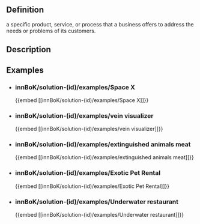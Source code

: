 
## Definition
a specific product, service, or process that a business offers to address the needs or problems of its customers.
## Description
## Examples
- ### innBoK/solution-(id)/examples/Space X
	{{embed [[innBoK/solution-(id)/examples/Space X]]}}
- ### innBoK/solution-(id)/examples/vein visualizer
	{{embed [[innBoK/solution-(id)/examples/vein visualizer]]}}
- ### innBoK/solution-(id)/examples/extinguished animals meat
	{{embed [[innBoK/solution-(id)/examples/extinguished animals meat]]}}
- ### innBoK/solution-(id)/examples/Exotic Pet Rental
	{{embed [[innBoK/solution-(id)/examples/Exotic Pet Rental]]}}
- ### innBoK/solution-(id)/examples/Underwater restaurant
	{{embed [[innBoK/solution-(id)/examples/Underwater restaurant]]}}












